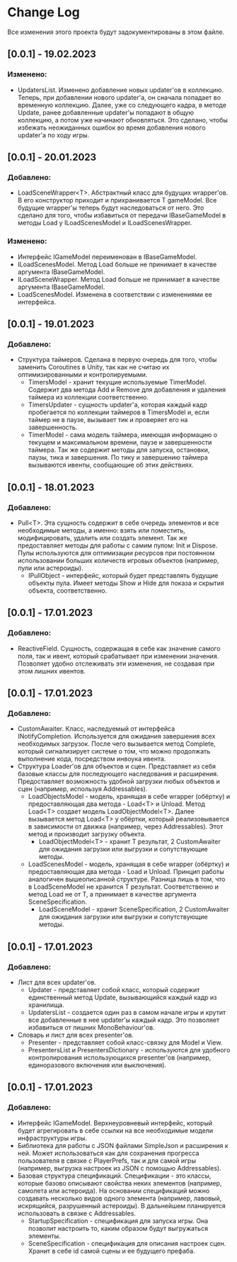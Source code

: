 # Change Log
Все изменения этого проекта будут задокументированы в этом файле.

## [0.0.1] - 19.02.2023
### Изменено:
* UpdatersList. Изменено добавление новых updater'ов в коллекцию. Теперь, при добавлении нового updater'a, он сначала попадает во временную коллекцию. Далее, уже со следующего кадра, в методе Update, ранее добавленные updater'ы попадают в общую коллекцию, а потом уже начинают обновляться. Это сделано, чтобы избежать неожиданных ошибок во время добавления нового updater'a по ходу игры.

## [0.0.1] - 20.01.2023
### Добавлено:
* LoadSceneWrapper\<T>. Абстрактный класс для будущих wrapper'ов. В его конструктор приходит и прихранивается T gameModel. Все будущие wrapper'ы теперь будут наследоваться от него. Это сделано для того, чтобы избавиться от передачи IBaseGameModel в методы Load у ILoadScenesModel и ILoadScenesWrapper.
### Изменено:
* Интерфейс IGameModel переименован в IBaseGameModel.
* ILoadScenesModel. Метод Load больше не принимает в качестве аргумента IBaseGameModel.
* ILoadSceneWrapper. Метод Load больше не принимает в качестве аргумента IBaseGameModel.
* LoadScenesModel. Изменена в соответствии с изменениями ее интерфейса.

## [0.0.1] - 19.01.2023
### Добавлено:
* Структура таймеров. Сделана в первую очередь для того, чтобы заменить Coroutines в Unity, так как не считаю их оптимизированными и контролируемыми.
  * TimersModel - хранит текущие используемые TimerModel. Содержит два метода Add и Remove для добавления и удаления таймера из коллекции соответственно.
  * TimersUpdater - сущность updater'a, которая каждый кадр пробегается по коллекции таймеров в TimersModel и, если таймер не в паузе, вызывает тик и проверяет его на завершенность.
  * TimerModel - сама модель таймера, имеющая информацию о текущем и максимальном времени, паузе и завершенности таймера. Так же содержит методы для запуска, остановки, паузы, тика и завершения. По тику и завершению таймера вызываются ивенты, сообщающие об этих действиях.

## [0.0.1] - 18.01.2023
### Добавлено:
* Pull\<T>. Эта сущность содержит в себе очередь элементов и все необходимые методы, а именно: взять или поместить, модифицировать, удалить или создать элемент. Так же предоставляет методы для работы с самим пулом: Init и Dispose. Пулы используются для оптимизации ресурсов при постоянном использовании больших количеств игровых объектов (например, пули или астероиды).
  * IPullObject - интерфейс, который будет представлять будущие объекты пула. Имеет методы Show и Hide для показа и скрытия объекта, соответственно.

## [0.0.1] - 17.01.2023
### Добавлено:
* ReactiveField. Сущность, содержащая в себе как значение самого поля, так и ивент, который срабатывает при изменении значения. Позволяет удобно отслеживать эти изменения, не создавая при этом лишних ивентов.

## [0.0.1] - 17.01.2023
### Добавлено:
* CustomAwaiter. Класс, наследуемый от интерфейса INotifyCompletion. Используется для ожидания завершения всех необходимых загрузок. После чего вызывается метод Complete, который сигнализирует системе о том, что можно продолжать выполнение кода, посредством инвоука ивента.
* Структура Loader'ов для объектов и сцен. Представляет из себя базовые классы для последующего наследования и расширения. Предоставляет возможность удобной загрузки любых объектов и сцен (например, используя Addressables).
  * LoadObjectsModel - модель, хранящая в себе wrapper (обёртку) и предоставляющая два метода - Load\<T> и Unload. Метод Load\<T> создает модель LoadObjectModel\<T>. Далее вызывается метод Load\<T> у обёртки, который реализовывается в зависимости от движка (например, через Addressables). Этот метод и производит загрузку объекта.
    * LoadObjectModel\<T> - хранит T результат, 2 CustomAwaiter для ожидания загрузки или выгрузки и сопутствующие методы.
  * LoadScenesModel - модель, хранящая в себе wrapper (обёртку) и предоставляющая два метода - Load и Unload. Принцип работы аналогичен вышеописанной структуре. Разница лишь в том, что в LoadSceneModel не хранится T результат. Соответственно и метод Load не от T, а принимает в качестве аргумента SceneSpecification.
    * LoadSceneModel - хранит SceneSpecification, 2 CustomAwaiter для ожидания загрузки или выгрузки и сопутствующие методы.

## [0.0.1] - 17.01.2023
### Добавлено:
* Лист для всех updater'ов. 
  * Updater - представляет собой класс, который содержит единственный метод Update, вызывающийся каждый кадр из хранилища.
  * UpdatersList - создается один раз в самом начале игры и крутит все добавленные в нее updater'ы каждый кадр. Это позволяет избавиться от лишних MonoBehaviour'ов.
* Словарь и лист для всех presenter'ов. 
  * Presenter - представляет собой класс-связку для Model и View. 
  * PresentersList и PresentersDictionary - используются для удобного контролирования использующихся presenter'ов (например, единоразового включения или выключения).

## [0.0.1] - 17.01.2023
### Добавлено:
* Интерфейс IGameModel. Верхнеуровневый интерфейс, который будет агрегировать в себе ссылки на все необходимые модели инфраструктуры игры.
* Библиотека для работы с JSON файлами SimpleJson и расширения к ней. Может использоваться как для сохранения прогресса пользователя в связке с PlayerPrefs, так и для самой игры (например, выгрузка настроек из JSON с помощью Addressables).
* Базовая структура спецификаций. Спецификации - это классы, которые базово описывают свойства неких элементов (например, самолета или астероида). На основании спецификаций можно создавать несколько видов одного элемента (например, лавовый, искрящийся, разрушенный астероиды). В дальнейшем планируется использовать в связке с Addressables.
  * StartupSpecification - спецификация для запуска игры. Она позволит настроить то, каким образом будут выгружаться элементы.
  * SceneSpecification - спецификация для описания настроек сцен. Хранит в себе id самой сцены и ее будущего префаба. 
